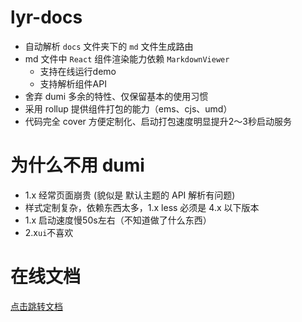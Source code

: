 # lyr-docs

- 自动解析 `docs` 文件夹下的 `md` 文件生成路由
- md 文件中 `React` 组件渲染能力依赖 `MarkdownViewer`
  - 支持在线运行demo
  - 支持解析组件API
- 舍弃 dumi 多余的特性、仅保留基本的使用习惯
- 采用 rollup 提供组件打包的能力（ems、cjs、umd）
- 代码完全 cover 方便定制化、启动打包速度明显提升2～3秒启动服务

# 为什么不用 dumi

- 1.x 经常页面崩贵 (貌似是 默认主题的 API 解析有问题)
- 样式定制复杂，依赖东西太多，1.x less 必须是 4.x 以下版本
- 1.x 启动速度慢50s左右（不知道做了什么东西）
- 2.x`ui`不喜欢

# 在线文档

[点击跳转文档](http://dev-ops.yunliang.cloud/website/lyr-docs)
